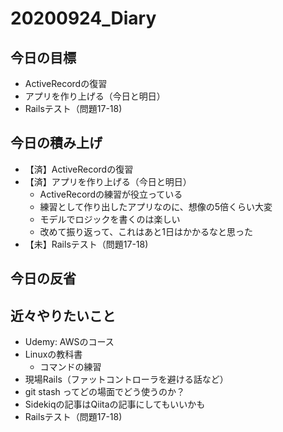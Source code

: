 # 20200924_Diary

## 今日の目標

- ActiveRecordの復習
- アプリを作り上げる（今日と明日）
- Railsテスト（問題17-18)

## 今日の積み上げ

- 【済】ActiveRecordの復習
- 【済】アプリを作り上げる（今日と明日）
  - ActiveRecordの練習が役立っている
  - 練習として作り出したアプリなのに、想像の5倍くらい大変
  - モデルでロジックを書くのは楽しい
  - 改めて振り返って、これはあと1日はかかるなと思った
- 【未】Railsテスト（問題17-18)

## 今日の反省

## 近々やりたいこと

- Udemy: AWSのコース
- Linuxの教科書
  - コマンドの練習
- 現場Rails（ファットコントローラを避ける話など）
- git stash ってどの場面でどう使うのか？
- Sidekiqの記事はQiitaの記事にしてもいいかも
- Railsテスト（問題17-18)
